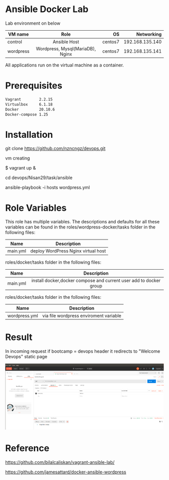 
# Ansible Docker Lab

Lab environment on below



| VM name       |   Role                             | OS      |  Networking     | 
| ------------- |   :-------------:                  | -----:  | -----:          |
| control       |   Ansible Host                     | centos7 | 192.168.135.140 |
| wordpress     |   Wordpress, Mysql(MariaDB), Nginx | centos7 | 192.168.135.141 |


All applications run on the virtual machine as a container.



# Prerequisites

    Vagrant        2.2.15 
    Virtualbox     6.1.18 
    Docker         20.10.6
    Docker-compose 1.25
 
# Installation

git clone https://github.com/nzncngz/devops.git

vm creating 

$ vagrant up &

cd devops/Nisan29/task/ansible

<!-- all application run  --> 

ansible-playbook -i hosts wordpress.yml

# Role Variables

This role has multiple variables. The descriptions and defaults for all these variables can be found in the roles/wordpress-docker/tasks folder in the following files:

| Name           |   Description                         
| -------------  |   :-------------:          
| main.yml       |   deploy WordPress Nginx virtual host  

roles/docker/tasks folder in the following files:

| Name           |   Description                         
| -------------  |   :-------------:          
| main.yml       |   install docker,docker compose and current user add to docker group    

roles/docker/tasks folder in the following files:

| Name           |   Description                         
| -------------  |   :-------------:          
| wordpress.yml  |   via file wordpress enviroment variable


# Result
In incoming request if bootcamp = devops header it redirects to "Welcome Devops" static page

![Vertical](https://github.com/nzncngz/devops/blob/main/Nisan29/task2/check_header.png)

# Reference

https://github.com/bilalcaliskan/vagrant-ansible-lab/

https://github.com/jamesattard/docker-ansible-wordpress




